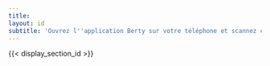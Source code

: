 ```yaml
---
title:
layout: id
subtitle: 'Ouvrez l''application Berty sur votre téléphone et scannez ce code pour faire une demande de contact à <span class="c-name"></span>'
---
```


{{< display_section_id >}}
